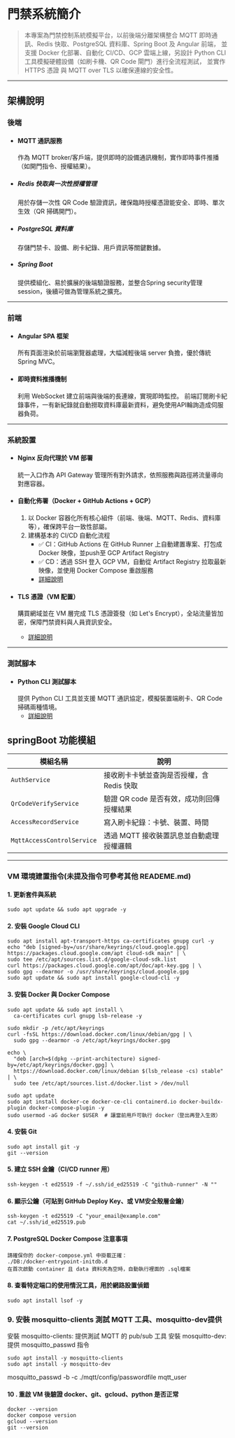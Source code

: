 # 門禁系統簡介

> 本專案為門禁控制系統模擬平台，以前後端分離架構整合 MQTT 即時通訊、Redis 快取、PostgreSQL 資料庫、Spring Boot 及 Angular 前端，
並支援 Docker 化部署、自動化 CI/CD、GCP 雲端上線，另設計 Python CLI 工具模擬硬體設備（如刷卡機、QR Code 閘門）進行全流程測試，
並實作 HTTPS 憑證 與 MQTT over TLS 以確保連線的安全性。

---

## 架構說明

### 後端
- #### MQTT 通訊服務
    作為 MQTT broker/客戶端，提供即時的設備通訊機制，實作即時事件推播（如開門指令、授權結果）。

- ##### Redis 快取與一次性授權管理
    用於存儲一次性 QR Code 驗證資訊，確保臨時授權憑證能安全、即時、單次生效（QR 掃碼開門）。

- ##### PostgreSQL 資料庫
    存儲門禁卡、設備、刷卡紀錄、用戶資訊等關鍵數據。

- ##### Spring Boot
    提供模組化、易於擴展的後端驗證服務，並整合Spring security管理session，後續可做為管理系統之擴充。

---

### 前端
- #### Angular SPA 框架
    所有頁面渲染於前端瀏覽器處理，大幅減輕後端 server 負擔，優於傳統 Spring MVC。

- #### 即時資料推播機制
    利用 WebSocket 建立前端與後端的長連線，實現即時監控。
前端訂閱刷卡紀錄事件，一有新紀錄就自動撈取資料庫最新資料，避免使用API輪詢造成伺服器負荷。

---

### 系統設置

- #### Nginx 反向代理於 VM 部署
    統一入口作為 API Gateway 管理所有對外請求，依照服務與路徑將流量導向對應容器。

- #### 自動化佈署（Docker + GitHub Actions + GCP）
  1. 以 Docker 容器化所有核心組件（前端、後端、MQTT、Redis、資料庫等），確保跨平台一致性部屬。
  2. 建構基本的 CI/CD 自動化流程
     - ✅ CI：GitHub Actions 在 GitHub Runner 上自動建置專案、打包成 Docker 映像，並push至 GCP Artifact Registry
     - ✅ CD：透過 SSH 登入 GCP VM，自動從 Artifact Registry 拉取最新映像，並使用 Docker Compose 重啟服務
     - [詳細說明](./.github/workflows/README.md)

- #### TLS 憑證（VM 配置）
    購買網域並在 VM 層完成 TLS 憑證簽發（如 Let's Encrypt），全站流量皆加密，保障門禁資料與人員資訊安全。
    - [詳細說明](./infra-docs/README.md)

---

### 測試腳本

- #### Python CLI 測試腳本
    提供 Python CLI 工具並支援 MQTT 通訊協定，模擬裝置端刷卡、QR Code 掃碼兩種情境。
    - [詳細說明](./simulator/README.md)

## springBoot 功能模組
| 模組名稱 | 說明 |
|----------|------|
| `AuthService` | 接收刷卡卡號並查詢是否授權，含 Redis 快取 |
| `QrCodeVerifyService` | 驗證 QR code 是否有效，成功則回傳授權結果 |
| `AccessRecordService` | 寫入刷卡紀錄：卡號、裝置、時間|
| `MqttAccessControlService` | 透過 MQTT 接收裝置訊息並自動處理授權邏輯 |
---

### VM 環境建置指令(未提及指令可參考其他 READEME.md)

#### 1. 更新套件與系統

```text
sudo apt update && sudo apt upgrade -y
```

#### 2. 安裝 Google Cloud CLI

```text
sudo apt install apt-transport-https ca-certificates gnupg curl -y
echo "deb [signed-by=/usr/share/keyrings/cloud.google.gpg] https://packages.cloud.google.com/apt cloud-sdk main" | \
sudo tee /etc/apt/sources.list.d/google-cloud-sdk.list
curl https://packages.cloud.google.com/apt/doc/apt-key.gpg | \
sudo gpg --dearmor -o /usr/share/keyrings/cloud.google.gpg
sudo apt update && sudo apt install google-cloud-cli -y
```

#### 3. 安裝 Docker 與 Docker Compose

```text
sudo apt update && sudo apt install \
  ca-certificates curl gnupg lsb-release -y

sudo mkdir -p /etc/apt/keyrings
curl -fsSL https://download.docker.com/linux/debian/gpg | \
  sudo gpg --dearmor -o /etc/apt/keyrings/docker.gpg

echo \
  "deb [arch=$(dpkg --print-architecture) signed-by=/etc/apt/keyrings/docker.gpg] \
  https://download.docker.com/linux/debian $(lsb_release -cs) stable" | \
  sudo tee /etc/apt/sources.list.d/docker.list > /dev/null

sudo apt update
sudo apt install docker-ce docker-ce-cli containerd.io docker-buildx-plugin docker-compose-plugin -y
sudo usermod -aG docker $USER  # 讓當前用戶可執行 docker（登出再登入生效）
```

#### 4. 安裝 Git

```text
sudo apt install git -y
git --version
```

#### 5. 建立 SSH 金鑰（CI/CD runner 用）

```text
ssh-keygen -t ed25519 -f ~/.ssh/id_ed25519 -C "github-runner" -N ""
```

#### 6. 顯示公鑰（可貼到 GitHub Deploy Key、或 VM安全殼層金鑰）

```text
ssh-keygen -t ed25519 -C "your_email@example.com"
cat ~/.ssh/id_ed25519.pub
```

#### 7. PostgreSQL Docker Compose 注意事項

```text
請確保你的 docker-compose.yml 中掛載正確：
./DB:/docker-entrypoint-initdb.d
在首次啟動 container 且 data 資料夾為空時，自動執行裡面的 .sql檔案
```

#### 8. 查看特定端口的使用情況工具，用於網路設置偵錯

```text
sudo apt install lsof -y
```

### 9. 安裝 mosquitto-clients 測試 MQTT 工具、mosquitto-dev提供
安裝 mosquitto-clients: 提供測試 MQTT 的 pub/sub 工具
安裝 mosquitto-dev: 提供 mosquitto_passwd 指令
```text
sudo apt install -y mosquitto-clients 
sudo apt install -y mosquitto-dev
```
mosquitto_passwd -b -c ./mqtt/config/passwordfile mqtt_user <your password>

#### 10 . 重啟 VM 後驗證 docker、git、gcloud、python 是否正常

```text
docker --version
docker compose version
gcloud --version
git --version
```